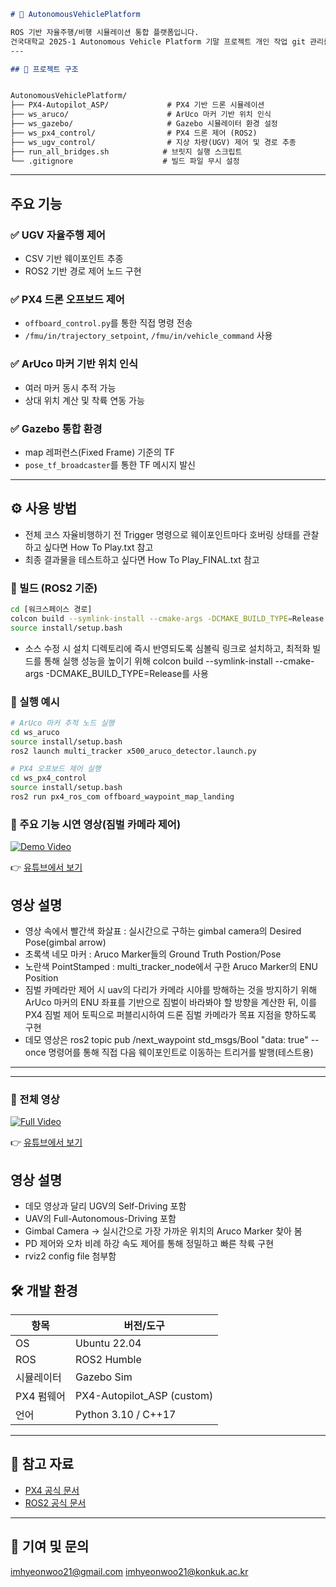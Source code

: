 ```markdown
# 🚗 AutonomousVehiclePlatform

ROS 기반 자율주행/비행 시뮬레이션 통합 플랫폼입니다.  
건국대학교 2025-1 Autonomous Vehicle Platform 기말 프로젝트 개인 작업 git 관리를 위해 생성하였습니다.
---

## 📁 프로젝트 구조


AutonomousVehiclePlatform/
├── PX4-Autopilot_ASP/             # PX4 기반 드론 시뮬레이션
├── ws_aruco/                      # ArUco 마커 기반 위치 인식
├── ws_gazebo/                     # Gazebo 시뮬레이터 환경 설정
├── ws_px4_control/                # PX4 드론 제어 (ROS2)
├── ws_ugv_control/                # 지상 차량(UGV) 제어 및 경로 추종
├── run_all_bridges.sh            # 브릿지 실행 스크립트
└── .gitignore                    # 빌드 파일 무시 설정
```

---

## 주요 기능

### ✅ UGV 자율주행 제어
- CSV 기반 웨이포인트 추종
- ROS2 기반 경로 제어 노드 구현

### ✅ PX4 드론 오프보드 제어
- `offboard_control.py`를 통한 직접 명령 전송
- `/fmu/in/trajectory_setpoint`, `/fmu/in/vehicle_command` 사용

### ✅ ArUco 마커 기반 위치 인식
- 여러 마커 동시 추적 가능
- 상대 위치 계산 및 착륙 연동 가능

### ✅ Gazebo 통합 환경
- map 레퍼런스(Fixed Frame) 기준의 TF
- `pose_tf_broadcaster`를 통한 TF 메시지 발신

---

## ⚙️ 사용 방법
- 전체 코스 자율비행하기 전 Trigger 명령으로 웨이포인트마다 호버링 상태를 관찰하고 싶다면 How To Play.txt 참고
- 최종 결과물을 테스트하고 싶다면 How To Play_FINAL.txt 참고

### 🔧 빌드 (ROS2 기준)

```bash
cd [워크스페이스 경로]
colcon build --symlink-install --cmake-args -DCMAKE_BUILD_TYPE=Release
source install/setup.bash
```
- 소스 수정 시 설치 디렉토리에 즉시 반영되도록 심볼릭 링크로 설치하고, 최적화 빌드를 통해 실행 성능을 높이기 위해 colcon build --symlink-install --cmake-args -DCMAKE_BUILD_TYPE=Release를 사용

### 🚀 실행 예시

```bash
# ArUco 마커 추적 노드 실행
cd ws_aruco
source install/setup.bash
ros2 launch multi_tracker x500_aruco_detector.launch.py

# PX4 오프보드 제어 실행
cd ws_px4_control
source install/setup.bash
ros2 run px4_ros_com offboard_waypoint_map_landing
```

### 🚗 주요 기능 시연 영상(짐벌 카메라 제어)
[![Demo Video](https://img.youtube.com/vi/iVzSpW8ZjFI/0.jpg)](https://www.youtube.com/watch?v=iVzSpW8ZjFI)

👉 [유튜브에서 보기](https://www.youtube.com/watch?v=iVzSpW8ZjFI)

## 영상 설명
- 영상 속에서 빨간색 화살표 : 실시간으로 구하는 gimbal camera의 Desired Pose(gimbal arrow)
- 초록색 네모 마커 : Aruco Marker들의 Ground Truth Postion/Pose
- 노란색 PointStamped : multi_tracker_node에서 구한 Aruco Marker의 ENU Position
- 짐벌 카메라만 제어 시 uav의 다리가 카메라 시야를 방해하는 것을 방지하기 위해 ArUco 마커의 ENU 좌표를 기반으로 짐벌이 바라봐야 할 방향을 계산한 뒤, 이를 PX4 짐벌 제어 토픽으로 퍼블리시하여 드론 짐벌 카메라가 목표 지점을 향하도록 구현
- 데모 영상은 ros2 topic pub /next_waypoint std_msgs/Bool "data: true" --once 명령어를 통해 직접 다음 웨이포인트로 이동하는 트리거를 발행(테스트용)
---

---

### 🎥 전체 영상
[![Full Video](https://img.youtube.com/vi/EWC01EeUu1A/0.jpg)](https://www.youtube.com/watch?v=EWC01EeUu1A)

👉 [유튜브에서 보기](https://www.youtube.com/watch?v=EWC01EeUu1A)

## 영상 설명
- 데모 영상과 달리 UGV의 Self-Driving 포함
- UAV의 Full-Autonomous-Driving 포함
- Gimbal Camera -> 실시간으로 가장 가까운 위치의 Aruco Marker 찾아 봄
- PD 제어와 오차 비례 하강 속도 제어를 통해 정밀하고 빠른 착륙 구현
- rviz2 config file 첨부함

## 🛠️ 개발 환경

| 항목            | 버전/도구               |
|-----------------|------------------------|
| OS              | Ubuntu 22.04           |
| ROS             | ROS2 Humble            |
| 시뮬레이터      | Gazebo Sim         |
| PX4 펌웨어      | PX4-Autopilot_ASP (custom) |
| 언어            | Python 3.10 / C++17    |

---

## 🔗 참고 자료

- [PX4 공식 문서](https://docs.px4.io/)
- [ROS2 공식 문서](https://docs.ros.org/en/humble/)

---

## 🤝 기여 및 문의

imhyeonwoo21@gmail.com
imhyeonwoo21@konkuk.ac.kr
```
